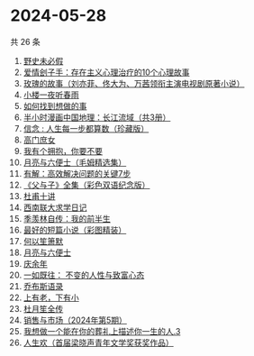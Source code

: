 # 2024-05-28

共 26 条

<!-- BEGIN WEREAD -->
<!-- 最后更新时间 2024-05-28 18:01:23 +0800 -->
1. [野史未必假](https://weread.qq.com/web/bookDetail/cfc32c60813ab8d32g013aca)
1. [爱情刽子手：存在主义心理治疗的10个心理故事](https://weread.qq.com/web/bookDetail/28a329007260a56928aa6c7)
1. [玫瑰的故事（刘亦菲、佟大为、万茜领衔主演电视剧原著小说）](https://weread.qq.com/web/bookDetail/37f32de072162e8c37f269b)
1. [小楼一夜听春雨](https://weread.qq.com/web/bookDetail/b7232a30813ab8da4g0152a2)
1. [如何找到想做的事](https://weread.qq.com/web/bookDetail/71a32fb0813ab8de8g019cc9)
1. [半小时漫画中国地理：长江流域（共3册）](https://weread.qq.com/web/bookDetail/cb932440813ab8dccg015dce)
1. [信念 : 人生每一步都算数（珍藏版）](https://weread.qq.com/web/bookDetail/9e1326b0813ab8736g0119ec)
1. [高门庶女](https://weread.qq.com/web/bookDetail/5a532ac0813ab8ddfg01368b)
1. [我有个拥抱，你要不要](https://weread.qq.com/web/bookDetail/f4532c70813ab8df3g0130ad)
1. [月亮与六便士（毛姆精选集）](https://weread.qq.com/web/bookDetail/3f932c60723f42ba3f94a30)
1. [有解：高效解决问题的关键7步](https://weread.qq.com/web/bookDetail/f81324f0813ab6d63g013324)
1. [《父与子》全集（彩色双语纪念版）](https://weread.qq.com/web/bookDetail/6ac326d071c1fc7e6ac1982)
1. [杜甫十讲](https://weread.qq.com/web/bookDetail/fa2326c0813ab727ag01329a)
1. [西南联大求学日记](https://weread.qq.com/web/bookDetail/8823298072901ee08829587)
1. [季羡林自传：我的前半生](https://weread.qq.com/web/bookDetail/c0332f3072263a95c03133c)
1. [最好的短篇小说（彩图精装）](https://weread.qq.com/web/bookDetail/39d32fc05c692539ddcf794)
1. [何以笙箫默](https://weread.qq.com/web/bookDetail/842321805282ad8422b77a5)
1. [月亮与六便士](https://weread.qq.com/web/bookDetail/12c32b9071a0f63912c88de)
1. [庆余年](https://weread.qq.com/web/bookDetail/0ae32be0570f000ae1bf155)
1. [一如既往： 不变的人性与致富心态](https://weread.qq.com/web/bookDetail/f8e322b0813ab8db0g01952e)
1. [乔布斯语录](https://weread.qq.com/web/bookDetail/60432680813ab8b60g013c3a)
1. [上有老，下有小](https://weread.qq.com/web/bookDetail/67f32aa0813ab8d6bg019ce9)
1. [杜月笙全传](https://weread.qq.com/web/bookDetail/cbd32a607203e682cbdde3d)
1. [销售与市场（2024年第5期）](https://weread.qq.com/web/bookDetail/c74323f0813ab8df5g012e33)
1. [我想做一个能在你的葬礼上描述你一生的人.3](https://weread.qq.com/web/bookDetail/38f32690813ab6e23g019e4e)
1. [人生欢（首届梁晓声青年文学奖获奖作品）](https://weread.qq.com/web/bookDetail/37f329b0813ab8d08g011b34)
<!-- END WEREAD -->